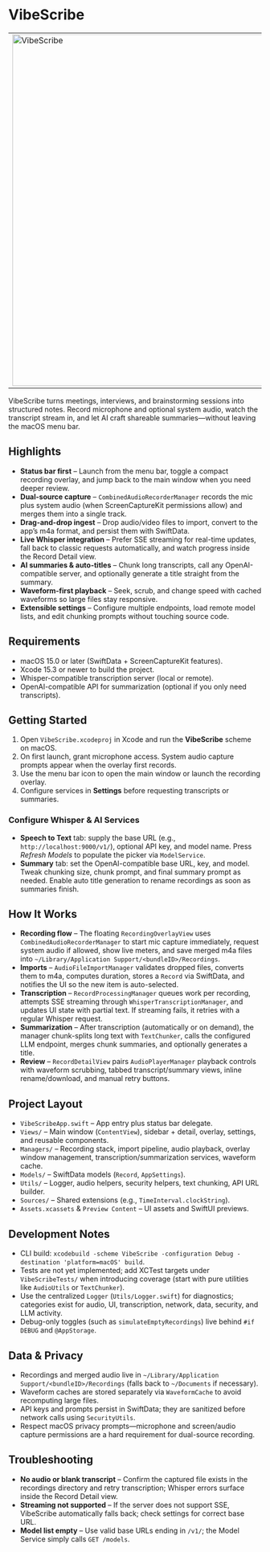 # VibeScribe

<table>
  <tr>
    <td><img width="700" alt="VibeScribe" src="https://github.com/user-attachments/assets/6ee7410c-40fb-42e0-9b4b-ae3d12443c0b" /></td>
    <td align="center" valign="top"><img width="300" alt="Recording overlay" src="https://github.com/user-attachments/assets/6e0be794-e3fd-42c3-9918-afdf257e20e6" /><br/><i>Recording always-on-top overlay</i></td>
  </tr>
</table>


VibeScribe turns meetings, interviews, and brainstorming sessions into structured notes. Record microphone and optional system audio, watch the transcript stream in, and let AI craft shareable summaries—without leaving the macOS menu bar.

## Highlights
- **Status bar first** – Launch from the menu bar, toggle a compact recording overlay, and jump back to the main window when you need deeper review.  
- **Dual-source capture** – `CombinedAudioRecorderManager` records the mic plus system audio (when ScreenCaptureKit permissions allow) and merges them into a single track.  
- **Drag-and-drop ingest** – Drop audio/video files to import, convert to the app’s m4a format, and persist them with SwiftData.  
- **Live Whisper integration** – Prefer SSE streaming for real-time updates, fall back to classic requests automatically, and watch progress inside the Record Detail view.  
- **AI summaries & auto-titles** – Chunk long transcripts, call any OpenAI-compatible server, and optionally generate a title straight from the summary.  
- **Waveform-first playback** – Seek, scrub, and change speed with cached waveforms so large files stay responsive.  
- **Extensible settings** – Configure multiple endpoints, load remote model lists, and edit chunking prompts without touching source code.

## Requirements
- macOS 15.0 or later (SwiftData + ScreenCaptureKit features).  
- Xcode 15.3 or newer to build the project.  
- Whisper-compatible transcription server (local or remote).  
- OpenAI-compatible API for summarization (optional if you only need transcripts).

## Getting Started
1. Open `VibeScribe.xcodeproj` in Xcode and run the **VibeScribe** scheme on macOS.  
2. On first launch, grant microphone access. System audio capture prompts appear when the overlay first records.  
3. Use the menu bar icon to open the main window or launch the recording overlay.  
4. Configure services in **Settings** before requesting transcripts or summaries.

### Configure Whisper & AI Services
- **Speech to Text** tab: supply the base URL (e.g., `http://localhost:9000/v1/`), optional API key, and model name. Press *Refresh Models* to populate the picker via `ModelService`.  
- **Summary** tab: set the OpenAI-compatible base URL, key, and model. Tweak chunking size, chunk prompt, and final summary prompt as needed. Enable auto title generation to rename recordings as soon as summaries finish.

## How It Works
- **Recording flow** – The floating `RecordingOverlayView` uses `CombinedAudioRecorderManager` to start mic capture immediately, request system audio if allowed, show live meters, and save merged m4a files into `~/Library/Application Support/<bundleID>/Recordings`.  
- **Imports** – `AudioFileImportManager` validates dropped files, converts them to m4a, computes duration, stores a `Record` via SwiftData, and notifies the UI so the new item is auto-selected.  
- **Transcription** – `RecordProcessingManager` queues work per recording, attempts SSE streaming through `WhisperTranscriptionManager`, and updates UI state with partial text. If streaming fails, it retries with a regular Whisper request.  
- **Summarization** – After transcription (automatically or on demand), the manager chunk-splits long text with `TextChunker`, calls the configured LLM endpoint, merges chunk summaries, and optionally generates a title.  
- **Review** – `RecordDetailView` pairs `AudioPlayerManager` playback controls with waveform scrubbing, tabbed transcript/summary views, inline rename/download, and manual retry buttons.

## Project Layout
- `VibeScribeApp.swift` – App entry plus status bar delegate.  
- `Views/` – Main window (`ContentView`), sidebar + detail, overlay, settings, and reusable components.  
- `Managers/` – Recording stack, import pipeline, audio playback, overlay window management, transcription/summarization services, waveform cache.  
- `Models/` – SwiftData models (`Record`, `AppSettings`).  
- `Utils/` – Logger, audio helpers, security helpers, text chunking, API URL builder.  
- `Sources/` – Shared extensions (e.g., `TimeInterval.clockString`).  
- `Assets.xcassets` & `Preview Content` – UI assets and SwiftUI previews.

## Development Notes
- CLI build: `xcodebuild -scheme VibeScribe -configuration Debug -destination 'platform=macOS' build`.  
- Tests are not yet implemented; add XCTest targets under `VibeScribeTests/` when introducing coverage (start with pure utilities like `AudioUtils` or `TextChunker`).  
- Use the centralized `Logger` (`Utils/Logger.swift`) for diagnostics; categories exist for audio, UI, transcription, network, data, security, and LLM activity.  
- Debug-only toggles (such as `simulateEmptyRecordings`) live behind `#if DEBUG` and `@AppStorage`.

## Data & Privacy
- Recordings and merged audio live in `~/Library/Application Support/<bundleID>/Recordings` (falls back to `~/Documents` if necessary).  
- Waveform caches are stored separately via `WaveformCache` to avoid recomputing large files.  
- API keys and prompts persist in SwiftData; they are sanitized before network calls using `SecurityUtils`.  
- Respect macOS privacy prompts—microphone and screen/audio capture permissions are a hard requirement for dual-source recording.

## Troubleshooting
- **No audio or blank transcript** – Confirm the captured file exists in the recordings directory and retry transcription; Whisper errors surface inside the Record Detail view.  
- **Streaming not supported** – If the server does not support SSE, VibeScribe automatically falls back; check settings for correct base URL.  
- **Model list empty** – Use valid base URLs ending in `/v1/`; the Model Service simply calls `GET /models`.
